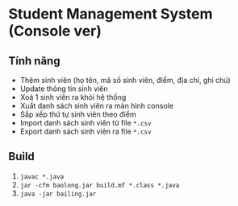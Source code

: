 # Student Management System (Console ver)  

## Tính năng  

* Thêm sinh viên (họ tên, mã số sinh viên, điểm, địa chỉ, ghi chú)  
* Update thông tin sinh viên  
* Xoá 1 sinh viên ra khỏi hệ thống  
* Xuất danh sách sinh viên ra màn hình console  
* Sắp xếp thứ tự sinh viên theo điểm  
* Import danh sách sinh viên từ file `*.csv`  
* Export danh sách sinh viên ra file `*.csv`

## Build  

1. `javac *.java`  
2. `jar -cfm baolong.jar build.mf *.class *.java`  
3. `java -jar bailing.jar`  
